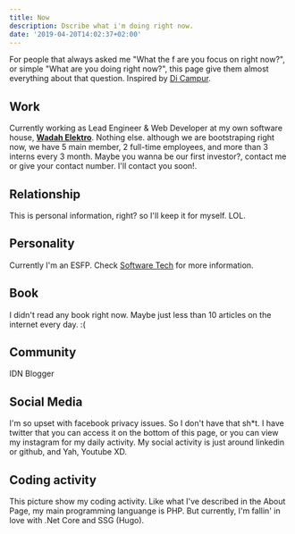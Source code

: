 ```yaml
---
title: Now
description: Dscribe what i'm doing right now.
date: '2019-04-20T14:02:37+02:00'
---
```

For people that always asked me "What the f are you focus on right now?", or simple "What are you doing right now?", this page give them almost everything about that question. Inspired by [Di Campur](https://dicampur.com).

## Work

Currently working as Lead Engineer & Web Developer at my own software house, **[Wadah Elektro](https://wadahelektro.blogspot.com)**. Nothing else. although we are bootstraping right now, we have 5 main member, 2 full-time employees, and more than 3 interns every 3 month. Maybe you wanna be our first investor?, contact me or give your contact number. I'll contact you soon!.

## Relationship

This is personal information, right? so I'll keep it for myself. LOL.

## Personality

Currently I'm an ESFP. Check [Software Tech](https://www.softwaretech31.blogspot.com) for more information.

## Book

I didn't read any book right now. Maybe just less than 10 articles on the internet every day. :(

## Community

IDN Blogger

## Social Media

I'm so upset with facebook privacy issues. So I don't have that sh*t. I have twitter that you can access it on the bottom of this page, or you can view my instagram for my daily activity. 
My social activity is just around linkedin or github, and Yah, Youtube XD.

## Coding activity

This picture show my coding activity. Like what I've described in the About Page, my main programming languange is PHP. But currently, I'm fallin' in love with .Net Core and SSG (Hugo).
<br>

<!-- <figure><embed src="https://wakatime.com/share/@c5b47ecb-a59c-4d51-879a-5ed51b3b57ee/3d6095f0-d128-4e2f-af41-7252da198025.svg"></embed></figure> -->
